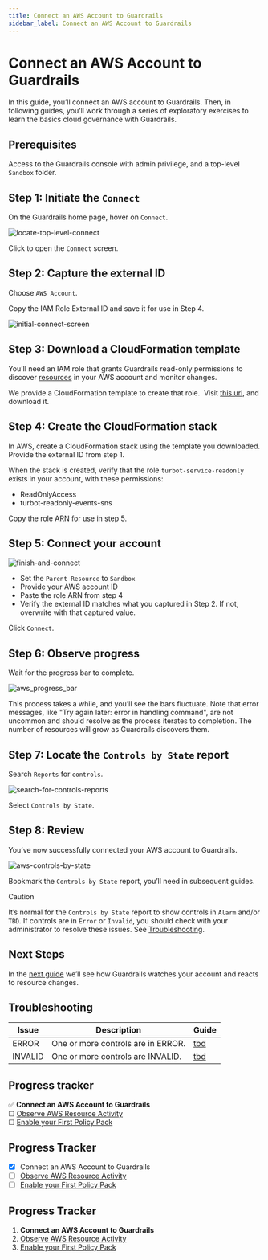 ```yaml
---
title: Connect an AWS Account to Guardrails
sidebar_label: Connect an AWS Account to Guardrails
---
```



# Connect an AWS Account to Guardrails

In this guide, you’ll connect an AWS account to Guardrails. Then, in following guides, you’ll work through a series of exploratory exercises to learn the basics cloud governance with Guardrails.

## Prerequisites

Access to the Guardrails console with admin privilege, and a top-level `Sandbox` folder.

## Step 1: Initiate the `Connect`


On the Guardrails home page, hover on `Connect`.
<p><img alt="locate-top-level-connect" src="/images/docs/guardrails/getting-started/getting-started-aws/connect-an-account/locate-top-level-connect.png"/></p>

Click to open the `Connect` screen.

## Step 2: Capture the external ID

Choose `AWS Account`.

Copy the IAM Role External ID and save it for use in Step 4.
<p><img alt="initial-connect-screen" src="/images/docs/guardrails/getting-started/getting-started-aws/connect-an-account/initial-connect-screen.png"/></p>

## Step 3: Download a CloudFormation template

You’ll need an IAM role that grants Guardrails read-only permissions to discover [resources](/guardrails/docs/reference/glossary#resource) in your AWS account and monitor changes.


We provide a CloudFormation template to create that role.  Visit [this url](tbd), and download it.

## Step 4: Create the CloudFormation stack

In AWS, create a CloudFormation stack using the template you downloaded. Provide the external ID from step 1.

When the stack is created, verify that the role `turbot-service-readonly` exists in your account, with these permissions:

- ReadOnlyAccess
- turbot-readonly-events-sns

Copy the role ARN for use in step 5.

## Step 5: Connect your account
<p><img alt="finish-and-connect" src="/images/docs/guardrails/getting-started/getting-started-aws/connect-an-account/finish-and-connect.png"/></p>

* Set the `Parent Resource` to `Sandbox`
* Provide your AWS account ID
* Paste the role ARN from step 4
* Verify the external ID matches what you captured in Step 2. If not, overwrite with that captured value.

Click `Connect`.

## Step 6: Observe progress

Wait for the progress bar to complete.
<p><img alt="aws_progress_bar" src="/images/docs/guardrails/getting-started/getting-started-aws/connect-an-account/aws-progress-bar.png"/></p>

This process takes a while, and you’ll see the bars fluctuate. Note that error messages, like "Try again later: error in handling command", are not uncommon and should resolve as the process iterates to completion. The number of resources will grow as Guardrails discovers them.


## Step 7: Locate the `Controls by State` report

Search `Reports` for `controls`.
<p><img alt="search-for-controls-reports" src="/images/docs/guardrails/getting-started/getting-started-aws/connect-an-account/search-for-controls-reports.png"/></p>

Select `Controls by State`.

## Step 8: Review

You’ve now successfully connected your AWS account to Guardrails.
<p><img alt="aws-controls-by-state" src="/images/docs/guardrails/getting-started/getting-started-aws/connect-an-account/aws-controls-by-state.png"/></p>

Bookmark the `Controls by State` report, you’ll need in subsequent guides.

> [!CAUTION]
> It’s normal for the `Controls by State` report to show controls in `Alarm` and/or `TBD`. If controls are in `Error` or `Invalid`, you should check with your administrator to resolve these issues. See [Troubleshooting](#troubleshooting).

## Next Steps

In the [next guide](/guardrails/docs/getting-started/getting-started-aws/observe-aws-activity) we’ll see how Guardrails watches your account and reacts to resource changes.

## Troubleshooting

| Issue | Description | Guide |
|--|--|--|
| ERROR | One or more controls are in ERROR. | [tbd]() |
| INVALID | One or more controls are INVALID. | [tbd]() |





## Progress tracker
<div>
<div>✅ <strong>Connect an AWS Account to Guardrails</strong></div>
<div>☐ <a href="/guardrails/docs/getting-started/getting-started-aws/observe-aws-activity/">Observe AWS Resource Activity</a></div>
<div>☐ <a href="/guardrails/docs/getting-started/getting-started-aws/enable-policy-pack/">Enable your First Policy Pack</a></div>
</div>

## Progress Tracker

- [x] Connect an AWS Account to Guardrails
- [ ] [Observe AWS Resource Activity](/guardrails/docs/getting-started/getting-started-aws/observe-aws-activity/)
- [ ] [Enable your First Policy Pack](/guardrails/docs/getting-started/getting-started-aws/enable-policy-pack/)

## Progress Tracker

1.  **Connect an AWS Account to Guardrails**
2. [Observe AWS Resource Activity](/guardrails/docs/getting-started/getting-started-aws/observe-aws-activity/)
3. [Enable your First Policy Pack](/guardrails/docs/getting-started/getting-started-aws/enable-policy-pack/)